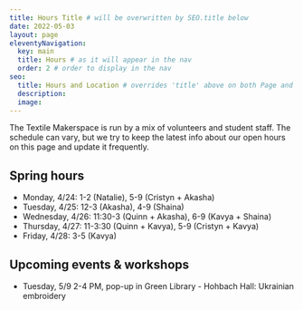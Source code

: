```yaml
---
title: Hours Title # will be overwritten by SEO.title below
date: 2022-05-03
layout: page
eleventyNavigation:
  key: main
  title: Hours # as it will appear in the nav
  order: 2 # order to display in the nav
seo:
  title: Hours and Location # overrides 'title' above on both Page and META
  description:
  image:
---
```


The Textile Makerspace is run by a mix of volunteers and student staff. The schedule can vary, but we try to keep the latest info about our open hours on this page and update it frequently.


## Spring hours

* Monday, 4/24: 1-2 (Natalie), 5-9 (Cristyn + Akasha)
* Tuesday, 4/25: 12-3 (Akasha), 4-9 (Shaina)
* Wednesday, 4/26: 11:30-3 (Quinn + Akasha), 6-9 (Kavya + Shaina)
* Thursday, 4/27: 11-3:30 (Quinn + Kavya), 5-9 (Cristyn + Kavya)
* Friday, 4/28: 3-5 (Kavya)


## Upcoming events & workshops
* Tuesday, 5/9 2-4 PM, pop-up in Green Library - Hohbach Hall: Ukrainian embroidery
